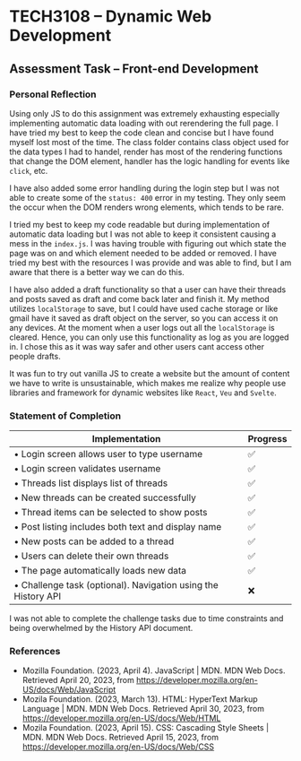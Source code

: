 # TECH3108 – Dynamic Web Development

## Assessment Task – Front-end Development

### Personal Reflection

Using only JS to do this assignment was extremely exhausting especially implementing automatic data loading with out rerendering the full page. I have tried my best to keep the code clean and concise but I have found myself lost most of the time. The class folder contains class object used for the data types I had to handel, render has most of the rendering functions that change the DOM element, handler has the logic handling for events like `click`, etc.

I have also added some error handling during the login step but I was not able to create some of the `status: 400` error in my testing. They only seem the occur when the DOM renders wrong elements, which tends to be rare.

I tried my best to keep my code readable but during implementation of automatic data loading but I was not able to keep it consistent causing a mess in the `index.js`. I was having trouble with figuring out which state the page was on and which element needed to be added or removed. I have tried my best with the resources I was provide and was able to find, but I am aware that there is a better way we can do this.

I have also added a draft functionality so that a user can have their threads and posts saved as draft and come back later and finish it. My method utilizes `localStorage` to save, but I could have used cache storage or like gmail have it saved as draft object on the server, so you can access it on any devices. At the moment when a user logs out all the `localStorage` is cleared. Hence, you can only use this functionality as log as you are logged in. I chose this as it was way safer and other users cant access other people drafts.

It was fun to try out vanilla JS to create a website but the amount of content we have to write is unsustainable, which makes me realize why people use libraries and framework for dynamic websites like `React`, `Veu` and `Svelte`.

### Statement of Completion

| Implementation                                                | Progress |
| ------------------------------------------------------------- | -------- |
| • Login screen allows user to type username                   | ✅       |
| • Login screen validates username                             | ✅       |
| • Threads list displays list of threads                       | ✅       |
| • New threads can be created successfully                     | ✅       |
| • Thread items can be selected to show posts                  | ✅       |
| • Post listing includes both text and display name            | ✅       |
| • New posts can be added to a thread                          | ✅       |
| • Users can delete their own threads                          | ✅       |
| • The page automatically loads new data                       | ✅       |
| • Challenge task (optional). Navigation using the History API | ❌       |

I was not able to complete the challenge tasks due to time constraints and being overwhelmed by the History API document.

### References

- Mozilla Foundation. (2023, April 4). JavaScript | MDN. MDN Web Docs. Retrieved April 20, 2023, from https://developer.mozilla.org/en-US/docs/Web/JavaScript
- Mozila Foundation. (2023, March 13). HTML: HyperText Markup Language | MDN. MDN Web Docs. Retrieved April 30, 2023, from https://developer.mozilla.org/en-US/docs/Web/HTML
- Mozila Foundation. (2023, April 15). CSS: Cascading Style Sheets | MDN. MDN Web Docs. Retrieved April 15, 2023, from https://developer.mozilla.org/en-US/docs/Web/CSS
